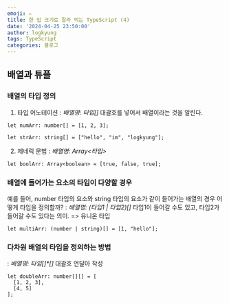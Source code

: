 ```yaml
---
emoji: ✏️
title: 한 입 크기로 잘라 먹는 TypeScript (4)
date: '2024-04-25 23:50:00'
author: logkyung
tags: TypeScript
categories: 블로그
---
```


## 배열과 튜플

### 배열의 타입 정의
1) 타입 어노테이션
: *배열명: 타입[]* 대괄호를 넣어서 배열이라는 것을 알린다.

```
let numArr: number[] = [1, 2, 3];

let strArr: string[] = ["hello", "im", "logkyung"];
```

2) 제네릭 문법
: *배열명: Array<타입>*

```
let boolArr: Array<boolean> = [true, false, true];
```

### 배열에 들어가는 요소의 타입이 다양할 경우
예를 들어, number 타입의 요소와 string 타입의 요소가 같이 들어가는 배열의 경우 어떻게 타입을 정의할까?
: *배열명: (타입1 | 타입2)[]* 타입1이 들어갈 수도 있고, 타입2가 들어갈 수도 있다는 의미. => 유니온 타입

```
let multiArr: (number | string)[] = [1, "hello"];
```

### 다차원 배열의 타입을 정의하는 방법
: *배열명: 타입[]\*[]* 대괄호 연달아 작성
```
let doubleArr: number[][] = [
  [1, 2, 3],
  [4, 5]
];
```
